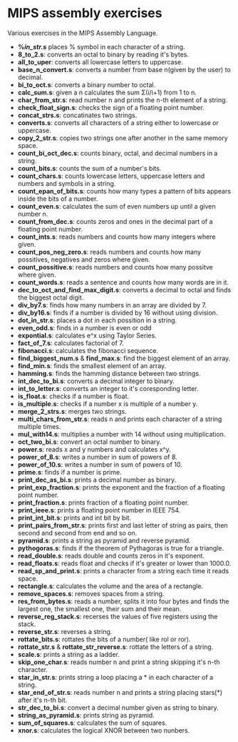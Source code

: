 # MIPS assembly exercises

Various exercises in the MIPS Assembly Language.

* **%_in_str.s_** places % symbol in each character of a string.
* __8_to_2.s__: converts an octal to binary by reading it's bytes.
* __all_to_uper__: converts all lowercase letters to uppercase.
* __base_n_convert.s__: converts a number from base n(given by the user) to decimal.
* __bi_to_oct.s__: converts a binary number to octal.
* __calc_sum.s__: given a n calculates the sum Σ(i/i+1) from 1 to n.
* __char_from_str.s__: read number n and prints the n-th element of a string.
* __check_float_sign.s__: checks the sign of a floating point number.
* __concat_strs.s__: concatinates two strings.
* __converts.s__: converts all characters of a string either to lowercase or uppercase.
* __copy_2_str.s__: copies two strings one after another in the same memory space.
* __count_bi_oct_dec.s__: counts binary, octal, and decimal numbers in a string.
* __count_bits.s__: counts the sum of a number's bits.
* __count_chars.s__: counts lowercase letters, uppercase letters and numbers and symbols in a string.
* __count_epan_of_bits.s__: counts how many types a pattern of bits appears inside the bits of a number.
* __count_even.s__: calculates the sum of even numbers up until a given number n.
* __count_from_dec.s__: counts zeros and ones in the decimal part of a floating point number.
* __count_ints.s__: reads numbers and counts how many integers where given.
* __count_pos_neg_zero.s__: reads numbers and counts how many possitives, negatives and zeros where given.
* __count_possitive.s__: reads numbers and counts how many possitve where given.
* __count_words.s__: reads a sentence and counts how many words are in it.
* __dec_to_oct_and_find_max_digit.s__: converts a decimal to octal and finds the biggest octal digit.
* __div_by7.s__: finds how many numbers in an array are divided by 7.
* __div_by16.s__: finds if a number is divided by 16 without using division.
* __dot_in_str.s__: places a dot in each possition in a string.
* __even_odd.s__: finds in a number is even or odd
* __expontial.s__: calculates e^x using Taylor Series.
* __fact_of_7.s__: calculates factorial of 7.
* __fibonacci.s__: calculates the fibonacci sequence.
* __find_biggest_num.s__ & __find_max.s__: find the biggest element of an array.
* __find_min.s__: finds the smallest element of an array.
* __hamming.s__: finds the hamming distance between two strings.
* __int_dec_to_bi.s__: converts a decimal integer to binary.
* __int_to_letter.s__: converts an integer to it's coresponding letter.
* __is_float.s__: checks if a number is float.
* __is_multiple.s__: checks if a number x is multiple of a number y.
* __merge_2_strs.s__: merges two strings.
* __multi_chars_from_str.s__: reads n and prints each character of a string multiple times.
* __mul_with14.s__: multiplies a number with 14 without using multiplication.
* __oct_two_bi.s__: convert an octal number to binary.
* __power.s__: reads x and y numbers and calculates x^y.
* __power_of_8.s__: writes a number in sum of powers of 8.
* __power_of_10.s__: writes a number in sum of powers of 10.
* __prime.s__: finds if a number is prime.
* __print_dec_as_bi.s__: prints a decimal number as binary.
* __print_exp_fraction.s__: prints the exponent and the fraction of a floating point number.
* __print_fraction.s__: prints fraction of a floating point number.
* __print_ieee.s__: prints a floating point number in IEEE 754.
* __print_int_bit.s__: prints and int bit by bit.
* __print_pairs_from_str.s__: prints first and last letter of string as pairs, then second and second from end and so on.
* __pyramid.s__: prints a string as pyramid and reverse pyramid.
* __pythogoras.s__: finds if the theorem of Pythagoras is true for a triangle.
* __read_double.s__: reads double and counts zeros in it's exponent.
* __read_floats.s__: reads float and checks if it's greater or lower than 1000.0.
* __read_sp_and_print.s__: prints a character from a string each time it reads space.
* __rectangle.s__: calculates the volume and the area of a rectangle.
* __remove_spaces.s__: removes spaces from a string.
* __res_from_bytes.s__: reads a number, splits it into four bytes and finds the largest one, the smallest one, their sum and their mean.
* __reverse_reg_stack.s__: recerses the values of five registers using the stack.
* __reverse_str.s__: reverses a string.
* __rottate_bits.s__: rottates the bits of a number( like rol or ror).
* __rottate_str.s__ & __rottate_str_reverse.s__: rottate the letters of a string.
* __scale.s__: prints a string as a ladder.
* __skip_one_char.s__: reads number n and print a string skipping it's n-th character.
* __star_in_str.s__: prints string a loop placing a * in each character of a string.
* __star_end_of_str.s__: reads number n and prints a string placing stars(\*) after it's n-th bit.
* __str_dec_to_bi.s__: convert a decimal number given as string to binary.
* __string_as_pyramid.s__: prints string as pyramid.
* __sum_of_squares.s__: calculates the sum of squares.
* __xnor.s__: calculates the logical XNOR between two nunbers.
